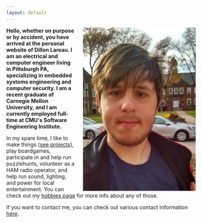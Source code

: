 ```yaml
---
layout: default
---
```


<img src="/assets/images/profile_pic.jpg" alt="Profile Picture" style="width: 300px; margin-left: 20px; float: right;"/>

**Hello, whether on purpose or by accident,
you have arrived at the personal website of Dillon Lareau. 
I am an electrical and computer engineer living in Pittsburgh PA, 
specializing in embedded systems engineering and computer security.
I am a recent graduate of Carnegie Mellon University, 
and I am currently employed full-time at CMU's Software Engineering Institute.**


In my spare time, I like to make things [(see projects)](/projects), play boardgames, 
participate in and help run puzzlehunts, volunteer as a HAM radio operator, 
and help run sound, lighting, and power for local entertainment. 
You can check out my [hobbies page](/hobbies) for more info about any of those.

If you want to contact me, you can check out various contact information [here](/contact).
